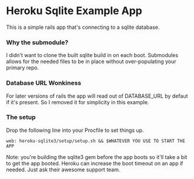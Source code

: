 # Heroku Sqlite Example App

This is a simple rails app that's connecting to a sqlite database. 

### Why the submodule?

I didn't want to clone the built sqlite build in on each boot. Submodules allows for the needed files to be in place without over-populating your primary repo. 

### Database URL Wonkiness

For later versions of rails the app will read out of DATABASE_URL by defaut if it's present. So I removed it for simplicity in this example.

### The setup

Drop the following line into your Procfile to set things up. 

`web: heroku-sqlite3/setup/setup.sh && $WHATEVER YOU USE TO START THE APP`

Note: you're building the sqlite3 gem before the app boots so it'll take a bit to get the app booted. Heroku can increase the boot timeout on an app if needed. Just ask their awesome support team.


